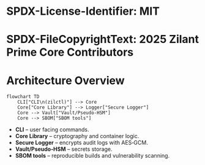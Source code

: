 # SPDX-License-Identifier: MIT
# SPDX-FileCopyrightText: 2025 Zilant Prime Core Contributors

# Architecture Overview

```mermaid
flowchart TD
    CLI["CLI\n(zilctl)"] --> Core
    Core["Core Library"] --> Logger["Secure Logger"]
    Core --> Vault["Vault/Pseudo‑HSM"]
    Core --> SBOM["SBOM tools"]
```

- **CLI** – user facing commands.
- **Core Library** – cryptography and container logic.
- **Secure Logger** – encrypts audit logs with AES‑GCM.
- **Vault/Pseudo‑HSM** – secrets storage.
- **SBOM tools** – reproducible builds and vulnerability scanning.

